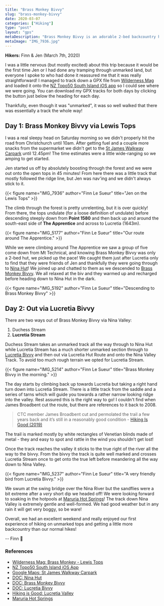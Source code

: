 ```yaml
---
title: "Brass Monkey Bivvy"
slug: "brass-monkey-bivvy"
date: 2020-03-07
categories: ["Hiking"]
type: "post"
layout: "gps"
metaDescription: "Brass Monkey Bivvy is an adorable 2-bed backcountry hut accessible by some beautiful unmarked tops and valleys. I cannot recommend it highly enough!"
metaImage: "IMG_7936.jpg"
---
```


__Hikers:__ Finn & Jen (March 7th, 2020)

I was a little nervous (but mostly excited) about this trip because it would be the first time Jen or I had done any tramping through unmarked land, but everyone I spoke to who had done it reassured me that it was really straightforward! I managed to track down a GPX file from [Wilderness Mag][1] and loaded it onto the [NZ Topo50 South Island iOS app][2] so I could see where we were going. You can download my GPX tracks for both days by clicking the button just below the heading for each day.

Thankfully, even though it was "unmarked", it was so well walked that there was essentially a track the whole way!

<!--more-->

## Day 1: Brass Monkey Bivvy via Lewis Tops

<div id="Day_1_Brass_Monkey_Bivvy_via_Lewis_Tops"></div>

I was a real sleepy head on Saturday morning so we didn't properly hit the road from Christchurch until 10am. After getting fuel and a couple more snacks from the supermarket we didn't get to the [St James Walkway Carpark][3] until 12.45pm! The time estimates were a little wide-ranging so we amping to get started.

Jen started us off by absolutely boosting through the forest and we were out onto the open tops in 45 minutes! From here there was a little track that mostly followed the ridge line, but Jen was nav'ing and we didn't always stick to it.

{{< figure name="IMG_7936" author="Finn Le Sueur" title="Jen on the Lewis Tops" >}}

The climb through the forest is pretty unrelenting, but it is over quickly! From there, the tops undulate (for a loose definition of undulate) before descending steeply down from __Point 1580__ and then back up and around the south-east side of __The Apprentice__ and across to Lucretia (1643m).

{{< figure name="IMG_5177" author="Finn Le Sueur" title="Our route around The Apprentice." >}}

While we were climbing around The Apprentice we saw a group of five come down from Mt Technical, and knowing Brass Monkey Bivvy was only a 2-bed hut, we picked up the pace! We caught them just after Lucretia only to find that they were friends of Jen and thankfully they were going through to [Nina Hut][4]! We joined up and chatted to them as we descended to [Brass Monkey Bivvy][5]. We all relaxed at the biv and they warmed up and recharged before heading down to Nina Hut in the dark.

{{< figure name="IMG_5192" author="Finn Le Sueur" title="Descending to Brass Monkey Bivvy" >}}

## Day 2: Out via Lucretia Bivvy

<div id="Day_2_Out_via_Lucretia_Bivvy"></div>

There are two ways out of Brass Monkey Bivvy via Nina Valley:

1. Duchess Stream
2. __Lucretia Stream__

Duchess Stream takes an unmarked track all the way through to Nina Hut while Lucretia Stream has a much shorter unmarked section through to [Lucretia Bivvy][6] and then out via Lucretia Hut Route and onto the Nina Valley Track. To avoid too much rough terrain we opted for Lucretia Stream.

{{< figure name="IMG_5214" author="Finn Le Sueur" title="Brass Monkey Bivvy in the morning." >}}

The day starts by climbing back up towards Lucretia but taking a right hand turn down into Lucretia Stream. There is a little track from the saddle and a series of tarns which will guide you towards a rather narrow looking ridge into the valley. Rest assured this is the right way to go! I couldn't find when James Broadbent cut the route, but there are references to it back to 2008.

> CTC member James Broadbent cut and permolated the trail a few years back and it’s still in a reasonably good condition - [Hiking Is Good (2019)][7]

The trail is marked mostly by white rectangles of Venetian blinds made of metal - they and easy to spot and rattle in the wind you shouldn't get lost!

Once the track reaches the valley it sticks to the true right of the river all the way to the bivvy. From the bivvy the track is quite well marked and crosses Lucretia Stream once to get onto the true left before meandering all the way down to Nina Valley.

{{< figure name="IMG_5237" author="Finn Le Sueur" title="A very friendly bird from Lucretia Bivvy." >}}

We swum at the swing bridge over the Nina River but the sandflies were a bit extreme after a _very_ short dip we headed off! We were looking forward to soaking in the hotpools at [Maruria Hot Springs][8]! The track down Nina Valley is extremely gentle and well-formed. We had good weather but in any rain it will get very boggy, so be ware!

Overall, we had an excellent weekend and really enjoyed our first experience of hiking on unmarked tops and getting a little more backcountry than our normal hikes!

-- Finn 👋


### References

- [Wilderness Mag: Brass Monkey - Lewis Tops][1]
- [NZ Topo50 South Island iOS App][2]
- [Google Maps: St James Walkway Carpark][3]
- [DOC: Nina Hut][4]
- [DOC: Brass Monkey Bivvy][5]
- [DOC: Lucretia Bivvy][6]
- [Hiking is Good: Lucretia Valley][7]
- [Maruria Hot Springs][8]

[1]: https://www.wildernessmag.co.nz/trip/brass-monkey-bivouac-lewis-pass-tops-canterbury-west-coast/ "Brass Monkey - Lewis Tops"
[2]: https://apps.apple.com/nz/app/nz-topo50-south-island/id605676156 "NZ Topo50 South Island iOS App"
[3]: https://goo.gl/maps/M4bCCM8F13vuadVL7 "St James Walkway Carpark"
[4]: https://www.doc.govt.nz/parks-and-recreation/places-to-go/canterbury/places/lake-sumner-forest-park/things-to-do/huts/nina-hut/ "DOC: Nina Hut"
[5]: https://www.doc.govt.nz/parks-and-recreation/places-to-go/west-coast/places/lewis-pass-scenic-reserve/things-to-do/huts/brass-monkey-bivvy/ "Brass Monkey Bivvy"
[6]: https://www.doc.govt.nz/parks-and-recreation/places-to-go/canterbury/places/lake-sumner-forest-park/things-to-do/huts/lucretia-hut/ "Lucretia Bivvy"
[7]: https://hikingisgood.com/brass-monkey-bivouac-from-lucretia-valley-and-down-via-duchess-stream/ "Hiking is Good: Lucretia Valley"
[8]: https://www.maruiahotsprings.nz/ "Maruria Hot Springs"

